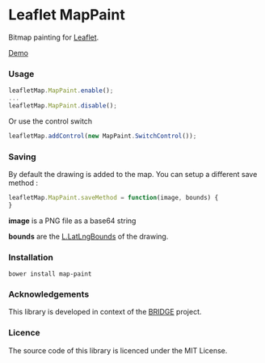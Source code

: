 Leaflet MapPaint
================

Bitmap painting for [Leaflet](http://leafletjs.com).

[Demo](http://sintef-9012.github.io/MapPaint/)

### Usage

```javascript
leafletMap.MapPaint.enable();
...
leafletMap.MapPaint.disable();
```

Or use the control switch
```javascript
leafletMap.addControl(new MapPaint.SwitchControl());
```

### Saving

By default the drawing is added to the map. You can setup a different save method :

```javascript
leafletMap.MapPaint.saveMethod = function(image, bounds) {
}
```
__image__ is a PNG file as a base64 string

__bounds__ are the [L.LatLngBounds](http://leafletjs.com/reference.html#latlngbounds) of the drawing.

### Installation

```
bower install map-paint
```

### Acknowledgements

This library is developed in context of the [BRIDGE](http://www.bridgeproject.eu/en) project.

### Licence

The source code of this library is licenced under the MIT License.
